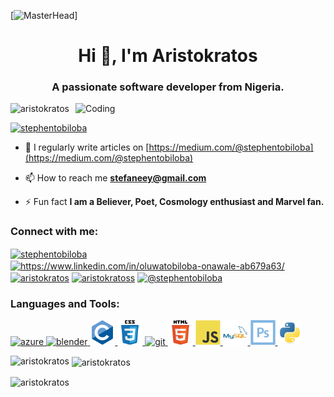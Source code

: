 [![MasterHead](https://suteki.co.id/wp-content/uploads/2020/04/software-developer-2.jpg)]
<h1 align="center">Hi 👋, I'm Aristokratos</h1>
<h3 align="center">A passionate software developer from Nigeria.</h3>
<img align="right" alt="Coding" width="400" src="https://camo.githubusercontent.com/cae12fddd9d6982901d82580bdf321d81fb299141098ca1c2d4891870827bf17/68747470733a2f2f6d69726f2e6d656469756d2e636f6d2f6d61782f313336302f302a37513379765349765f7430696f4a2d5a2e676966">
<p align="left"> <img src="https://komarev.com/ghpvc/?username=aristokratos&label=Profile%20views&color=0e75b6&style=flat" alt="aristokratos" /> </p>

<p align="left"> <a href="https://twitter.com/stephentobiloba" target="blank"><img src="https://img.shields.io/twitter/follow/stephentobiloba?logo=twitter&style=for-the-badge" alt="stephentobiloba" /></a> </p>

- 📝 I regularly write articles on [https://medium.com/@stephentobiloba](https://medium.com/@stephentobiloba)

- 📫 How to reach me **stefaneey@gmail.com**

- ⚡ Fun fact **I am a Believer, Poet, Cosmology enthusiast and Marvel fan.**

<h3 align="left">Connect with me:</h3>
<p align="left">
<a href="https://twitter.com/stephentobiloba" target="blank"><img align="center" src="https://raw.githubusercontent.com/rahuldkjain/github-profile-readme-generator/master/src/images/icons/Social/twitter.svg" alt="stephentobiloba" height="30" width="40" /></a>
<a href="https://linkedin.com/in/https://www.linkedin.com/in/oluwatobiloba-onawale-ab679a63/" target="blank"><img align="center" src="https://raw.githubusercontent.com/rahuldkjain/github-profile-readme-generator/master/src/images/icons/Social/linked-in-alt.svg" alt="https://www.linkedin.com/in/oluwatobiloba-onawale-ab679a63/" height="30" width="40" /></a>
<a href="https://kaggle.com/aristokratos" target="blank"><img align="center" src="https://raw.githubusercontent.com/rahuldkjain/github-profile-readme-generator/master/src/images/icons/Social/kaggle.svg" alt="aristokratos" height="30" width="40" /></a>
<a href="https://instagram.com/aristokratoss" target="blank"><img align="center" src="https://raw.githubusercontent.com/rahuldkjain/github-profile-readme-generator/master/src/images/icons/Social/instagram.svg" alt="aristokratoss" height="30" width="40" /></a>
<a href="https://medium.com/@stephentobiloba" target="blank"><img align="center" src="https://raw.githubusercontent.com/rahuldkjain/github-profile-readme-generator/master/src/images/icons/Social/medium.svg" alt="@stephentobiloba" height="30" width="40" /></a>
</p>

<h3 align="left">Languages and Tools:</h3>
<p align="left"> <a href="https://azure.microsoft.com/en-in/" target="_blank" rel="noreferrer"> <img src="https://www.vectorlogo.zone/logos/microsoft_azure/microsoft_azure-icon.svg" alt="azure" width="40" height="40"/> </a> <a href="https://www.blender.org/" target="_blank" rel="noreferrer"> <img src="https://download.blender.org/branding/community/blender_community_badge_white.svg" alt="blender" width="40" height="40"/> </a> <a href="https://www.cprogramming.com/" target="_blank" rel="noreferrer"> <img src="https://raw.githubusercontent.com/devicons/devicon/master/icons/c/c-original.svg" alt="c" width="40" height="40"/> </a> <a href="https://www.w3schools.com/css/" target="_blank" rel="noreferrer"> <img src="https://raw.githubusercontent.com/devicons/devicon/master/icons/css3/css3-original-wordmark.svg" alt="css3" width="40" height="40"/> </a> <a href="https://git-scm.com/" target="_blank" rel="noreferrer"> <img src="https://www.vectorlogo.zone/logos/git-scm/git-scm-icon.svg" alt="git" width="40" height="40"/> </a> <a href="https://www.w3.org/html/" target="_blank" rel="noreferrer"> <img src="https://raw.githubusercontent.com/devicons/devicon/master/icons/html5/html5-original-wordmark.svg" alt="html5" width="40" height="40"/> </a> <a href="https://developer.mozilla.org/en-US/docs/Web/JavaScript" target="_blank" rel="noreferrer"> <img src="https://raw.githubusercontent.com/devicons/devicon/master/icons/javascript/javascript-original.svg" alt="javascript" width="40" height="40"/> </a> <a href="https://www.mysql.com/" target="_blank" rel="noreferrer"> <img src="https://raw.githubusercontent.com/devicons/devicon/master/icons/mysql/mysql-original-wordmark.svg" alt="mysql" width="40" height="40"/> </a> <a href="https://www.photoshop.com/en" target="_blank" rel="noreferrer"> <img src="https://raw.githubusercontent.com/devicons/devicon/master/icons/photoshop/photoshop-line.svg" alt="photoshop" width="40" height="40"/> </a> <a href="https://www.python.org" target="_blank" rel="noreferrer"> <img src="https://raw.githubusercontent.com/devicons/devicon/master/icons/python/python-original.svg" alt="python" width="40" height="40"/> </a> </p>

<p><img align="left" src="https://github-readme-stats.vercel.app/api/top-langs?username=aristokratos&show_icons=true&locale=en&layout=compact" alt="aristokratos" /></p>

<p>&nbsp;<img align="center" src="https://github-readme-stats.vercel.app/api?username=aristokratos&show_icons=true&locale=en" alt="aristokratos" /></p>

<p><img align="center" src="https://github-readme-streak-stats.herokuapp.com/?user=aristokratos&" alt="aristokratos" /></p>
